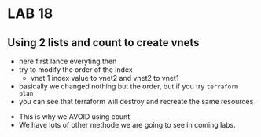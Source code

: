 # LAB 18

## Using 2 lists and count to create vnets

- here first lance everyting then
- try to modify the order of the index
  - vnet 1 index value to vnet2 and vnet2 to vnet1
- basically we changed nothing but the order, but if you try `terraform plan`
- you can see that terraform will destroy and recreate the same resources

* This is why we AVOID using count
* We have lots of other methode we are going to see in coming labs.